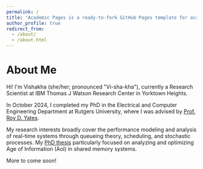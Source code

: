 ```yaml
---
permalink: /
title: "Academic Pages is a ready-to-fork GitHub Pages template for academic personal websites"
author_profile: true
redirect_from: 
  - /about/
  - /about.html
---
```


# About Me

Hi! I'm Vishakha (she/her; pronounced "Vi-sha-kha"), currently a Research Scientist at IBM Thomas J Watson Research Center in Yorktown Heights.

In October 2024, I completed my PhD in the Electrical and Computer Engineering Department at Rutgers University, where I was advised by [Prof. Roy D. Yates](https://www.winlab.rutgers.edu/~ryates/).

My research interests broadly cover the performance modeling and analysis of real-time systems through queueing theory, scheduling, and stochastic processes. My [PhD thesis](http://vishakha-ramani.github.io/files/Thesis_VR.pdf) particularly focused on analyzing and optimizing Age of Information (AoI) in shared memory systems.

More to come soon!


